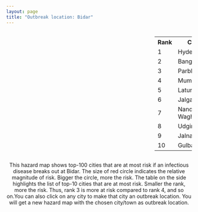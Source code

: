 ```yaml
---
layout: page
title: "Outbreak location: Bidar"
---
```

<div style="width: 100%; overflow: auto;">
<div style="width: 75%; float: left;">
<div id="mapid">
<script src="https://buda-magenta.github.io/hazard_map/load_map.js"></script>

<script>
var marker_outbreak = L.marker([17.910400, 77.519900],{"autoPan": true}).addTo(map); marker_outbreak.bindTooltip("Bidar").openTooltip();

var circle_1 = L.circle([17.388786, 78.461065], {"pane": "markerPane", "color": "red", "fill": true, "fillOpacity": 0.2, "fillRule": "evenodd", "lineCap": "round", "lineJoin": "round", "opacity": 1.0, "radius": 191834, "stroke": true, "weight": 3}).addTo(map);
circle_1.bindTooltip("Hyderabad<br>rank: 1<br>hazard index: 0.191834")
circle_1.bindPopup('<a href="https://buda-magenta.github.io/hazard_map/Hyderabad">Hyderabad</a>')

var circle_2 = L.circle([12.979120, 77.591300], {"pane": "markerPane", "color": "red", "fill": true, "fillOpacity": 0.2, "fillRule": "evenodd", "lineCap": "round", "lineJoin": "round", "opacity": 1.0, "radius": 34607, "stroke": true, "weight": 3}).addTo(map);
circle_2.bindTooltip("Bangalore<br>rank: 2<br>hazard index: 0.034607")
circle_2.bindPopup('<a href="https://buda-magenta.github.io/hazard_map/Bangalore">Bangalore</a>')

var circle_3 = L.circle([19.290314, 76.602903], {"pane": "markerPane", "color": "red", "fill": true, "fillOpacity": 0.2, "fillRule": "evenodd", "lineCap": "round", "lineJoin": "round", "opacity": 1.0, "radius": 19097, "stroke": true, "weight": 3}).addTo(map);
circle_3.bindTooltip("Parbhani<br>rank: 3<br>hazard index: 0.019097")
circle_3.bindPopup('<a href="https://buda-magenta.github.io/hazard_map/Parbhani">Parbhani</a>')

var circle_4 = L.circle([19.075990, 72.877393], {"pane": "markerPane", "color": "red", "fill": true, "fillOpacity": 0.2, "fillRule": "evenodd", "lineCap": "round", "lineJoin": "round", "opacity": 1.0, "radius": 18249, "stroke": true, "weight": 3}).addTo(map);
circle_4.bindTooltip("Mumbai<br>rank: 4<br>hazard index: 0.018250")
circle_4.bindPopup('<a href="https://buda-magenta.github.io/hazard_map/Mumbai">Mumbai</a>')

var circle_5 = L.circle([18.351469, 76.755121], {"pane": "markerPane", "color": "red", "fill": true, "fillOpacity": 0.2, "fillRule": "evenodd", "lineCap": "round", "lineJoin": "round", "opacity": 1.0, "radius": 14295, "stroke": true, "weight": 3}).addTo(map);
circle_5.bindTooltip("Latur<br>rank: 5<br>hazard index: 0.014295")
circle_5.bindPopup('<a href="https://buda-magenta.github.io/hazard_map/Latur">Latur</a>')

var circle_6 = L.circle([20.843512, 75.525927], {"pane": "markerPane", "color": "red", "fill": true, "fillOpacity": 0.2, "fillRule": "evenodd", "lineCap": "round", "lineJoin": "round", "opacity": 1.0, "radius": 12801, "stroke": true, "weight": 3}).addTo(map);
circle_6.bindTooltip("Jalgaon<br>rank: 6<br>hazard index: 0.012801")
circle_6.bindPopup('<a href="https://buda-magenta.github.io/hazard_map/Jalgaon">Jalgaon</a>')

var circle_7 = L.circle([19.169335, 77.311013], {"pane": "markerPane", "color": "red", "fill": true, "fillOpacity": 0.2, "fillRule": "evenodd", "lineCap": "round", "lineJoin": "round", "opacity": 1.0, "radius": 10620, "stroke": true, "weight": 3}).addTo(map);
circle_7.bindTooltip("Nanded Waghala<br>rank: 7<br>hazard index: 0.010620")
circle_7.bindPopup('<a href="https://buda-magenta.github.io/hazard_map/Nanded_Waghala">Nanded Waghala</a>')

var circle_8 = L.circle([18.437436, 77.110521], {"pane": "markerPane", "color": "red", "fill": true, "fillOpacity": 0.2, "fillRule": "evenodd", "lineCap": "round", "lineJoin": "round", "opacity": 1.0, "radius": 9007, "stroke": true, "weight": 3}).addTo(map);
circle_8.bindTooltip("Udgir<br>rank: 8<br>hazard index: 0.009008")
circle_8.bindPopup('<a href="https://buda-magenta.github.io/hazard_map/Udgir">Udgir</a>')

var circle_9 = L.circle([19.918233, 75.868625], {"pane": "markerPane", "color": "red", "fill": true, "fillOpacity": 0.2, "fillRule": "evenodd", "lineCap": "round", "lineJoin": "round", "opacity": 1.0, "radius": 8274, "stroke": true, "weight": 3}).addTo(map);
circle_9.bindTooltip("Jalna<br>rank: 9<br>hazard index: 0.008274")
circle_9.bindPopup('<a href="https://buda-magenta.github.io/hazard_map/Jalna">Jalna</a>')

var circle_10 = L.circle([17.166667, 77.083333], {"pane": "markerPane", "color": "red", "fill": true, "fillOpacity": 0.2, "fillRule": "evenodd", "lineCap": "round", "lineJoin": "round", "opacity": 1.0, "radius": 7261, "stroke": true, "weight": 3}).addTo(map);
circle_10.bindTooltip("Gulbarga<br>rank: 10<br>hazard index: 0.007261")
circle_10.bindPopup('<a href="https://buda-magenta.github.io/hazard_map/Gulbarga">Gulbarga</a>')

var circle_11 = L.circle([18.521428, 73.854454], {"pane": "markerPane", "color": "red", "fill": true, "fillOpacity": 0.2, "fillRule": "evenodd", "lineCap": "round", "lineJoin": "round", "opacity": 1.0, "radius": 5685, "stroke": true, "weight": 3}).addTo(map);
circle_11.bindTooltip("Pune<br>rank: 11<br>hazard index: 0.005686")
circle_11.bindPopup('<a href="https://buda-magenta.github.io/hazard_map/Pune">Pune</a>')

var circle_12 = L.circle([16.508759, 80.618510], {"pane": "markerPane", "color": "red", "fill": true, "fillOpacity": 0.2, "fillRule": "evenodd", "lineCap": "round", "lineJoin": "round", "opacity": 1.0, "radius": 4917, "stroke": true, "weight": 3}).addTo(map);
circle_12.bindTooltip("Vijayawada<br>rank: 12<br>hazard index: 0.004918")
circle_12.bindPopup('<a href="https://buda-magenta.github.io/hazard_map/Vijayawada">Vijayawada</a>')

var circle_13 = L.circle([18.169844, 76.117963], {"pane": "markerPane", "color": "red", "fill": true, "fillOpacity": 0.2, "fillRule": "evenodd", "lineCap": "round", "lineJoin": "round", "opacity": 1.0, "radius": 4741, "stroke": true, "weight": 3}).addTo(map);
circle_13.bindTooltip("Osmanabad<br>rank: 13<br>hazard index: 0.004742")
circle_13.bindPopup('<a href="https://buda-magenta.github.io/hazard_map/Osmanabad">Osmanabad</a>')

var circle_14 = L.circle([17.980609, 79.598212], {"pane": "markerPane", "color": "red", "fill": true, "fillOpacity": 0.2, "fillRule": "evenodd", "lineCap": "round", "lineJoin": "round", "opacity": 1.0, "radius": 4188, "stroke": true, "weight": 3}).addTo(map);
circle_14.bindTooltip("Warangal<br>rank: 14<br>hazard index: 0.004189")
circle_14.bindPopup('<a href="https://buda-magenta.github.io/hazard_map/Warangal">Warangal</a>')

var circle_15 = L.circle([18.434644, 79.132265], {"pane": "markerPane", "color": "red", "fill": true, "fillOpacity": 0.2, "fillRule": "evenodd", "lineCap": "round", "lineJoin": "round", "opacity": 1.0, "radius": 3560, "stroke": true, "weight": 3}).addTo(map);
circle_15.bindTooltip("Karimnagar<br>rank: 15<br>hazard index: 0.003561")
circle_15.bindPopup('<a href="https://buda-magenta.github.io/hazard_map/Karimnagar">Karimnagar</a>')

var circle_16 = L.circle([28.651718, 77.221939], {"pane": "markerPane", "color": "red", "fill": true, "fillOpacity": 0.2, "fillRule": "evenodd", "lineCap": "round", "lineJoin": "round", "opacity": 1.0, "radius": 3319, "stroke": true, "weight": 3}).addTo(map);
circle_16.bindTooltip("Delhi<br>rank: 16<br>hazard index: 0.003319")
circle_16.bindPopup('<a href="https://buda-magenta.github.io/hazard_map/Delhi">Delhi</a>')

var circle_17 = L.circle([26.055318, 82.993139], {"pane": "markerPane", "color": "red", "fill": true, "fillOpacity": 0.2, "fillRule": "evenodd", "lineCap": "round", "lineJoin": "round", "opacity": 1.0, "radius": 3212, "stroke": true, "weight": 3}).addTo(map);
circle_17.bindTooltip("Nizamabad<br>rank: 17<br>hazard index: 0.003212")
circle_17.bindPopup('<a href="https://buda-magenta.github.io/hazard_map/Nizamabad">Nizamabad</a>')

var circle_18 = L.circle([16.702841, 74.240533], {"pane": "markerPane", "color": "red", "fill": true, "fillOpacity": 0.2, "fillRule": "evenodd", "lineCap": "round", "lineJoin": "round", "opacity": 1.0, "radius": 2940, "stroke": true, "weight": 3}).addTo(map);
circle_18.bindTooltip("Kolhapur<br>rank: 18<br>hazard index: 0.002941")
circle_18.bindPopup('<a href="https://buda-magenta.github.io/hazard_map/Kolhapur">Kolhapur</a>')

var circle_19 = L.circle([18.182992, 75.743925], {"pane": "markerPane", "color": "red", "fill": true, "fillOpacity": 0.2, "fillRule": "evenodd", "lineCap": "round", "lineJoin": "round", "opacity": 1.0, "radius": 2931, "stroke": true, "weight": 3}).addTo(map);
circle_19.bindTooltip("Barshi<br>rank: 19<br>hazard index: 0.002932")
circle_19.bindPopup('<a href="https://buda-magenta.github.io/hazard_map/Barshi">Barshi</a>')

var circle_20 = L.circle([16.743454, 77.992319], {"pane": "markerPane", "color": "red", "fill": true, "fillOpacity": 0.2, "fillRule": "evenodd", "lineCap": "round", "lineJoin": "round", "opacity": 1.0, "radius": 2692, "stroke": true, "weight": 3}).addTo(map);
circle_20.bindTooltip("Mahbubnagar<br>rank: 20<br>hazard index: 0.002692")
circle_20.bindPopup('<a href="https://buda-magenta.github.io/hazard_map/Mahbubnagar">Mahbubnagar</a>')

var circle_21 = L.circle([16.850253, 74.594888], {"pane": "markerPane", "color": "red", "fill": true, "fillOpacity": 0.2, "fillRule": "evenodd", "lineCap": "round", "lineJoin": "round", "opacity": 1.0, "radius": 2691, "stroke": true, "weight": 3}).addTo(map);
circle_21.bindTooltip("Sangli<br>rank: 21<br>hazard index: 0.002691")
circle_21.bindPopup('<a href="https://buda-magenta.github.io/hazard_map/Sangli">Sangli</a>')

var circle_22 = L.circle([19.194329, 72.970178], {"pane": "markerPane", "color": "red", "fill": true, "fillOpacity": 0.2, "fillRule": "evenodd", "lineCap": "round", "lineJoin": "round", "opacity": 1.0, "radius": 2660, "stroke": true, "weight": 3}).addTo(map);
circle_22.bindTooltip("Thane<br>rank: 22<br>hazard index: 0.002660")
circle_22.bindPopup('<a href="https://buda-magenta.github.io/hazard_map/Thane">Thane</a>')

var circle_23 = L.circle([17.723128, 83.301284], {"pane": "markerPane", "color": "red", "fill": true, "fillOpacity": 0.2, "fillRule": "evenodd", "lineCap": "round", "lineJoin": "round", "opacity": 1.0, "radius": 2624, "stroke": true, "weight": 3}).addTo(map);
circle_23.bindTooltip("Visakhapatnam<br>rank: 23<br>hazard index: 0.002624")
circle_23.bindPopup('<a href="https://buda-magenta.github.io/hazard_map/Visakhapatnam">Visakhapatnam</a>')

var circle_24 = L.circle([15.830925, 78.042537], {"pane": "markerPane", "color": "red", "fill": true, "fillOpacity": 0.2, "fillRule": "evenodd", "lineCap": "round", "lineJoin": "round", "opacity": 1.0, "radius": 2555, "stroke": true, "weight": 3}).addTo(map);
circle_24.bindTooltip("Kurnool<br>rank: 24<br>hazard index: 0.002556")
circle_24.bindPopup('<a href="https://buda-magenta.github.io/hazard_map/Kurnool">Kurnool</a>')

var circle_25 = L.circle([18.761516, 79.478785], {"pane": "markerPane", "color": "red", "fill": true, "fillOpacity": 0.2, "fillRule": "evenodd", "lineCap": "round", "lineJoin": "round", "opacity": 1.0, "radius": 2328, "stroke": true, "weight": 3}).addTo(map);
circle_25.bindTooltip("Ramagundam<br>rank: 25<br>hazard index: 0.002329")
circle_25.bindPopup('<a href="https://buda-magenta.github.io/hazard_map/Ramagundam">Ramagundam</a>')

var circle_26 = L.circle([13.083694, 80.270186], {"pane": "markerPane", "color": "red", "fill": true, "fillOpacity": 0.2, "fillRule": "evenodd", "lineCap": "round", "lineJoin": "round", "opacity": 1.0, "radius": 2200, "stroke": true, "weight": 3}).addTo(map);
circle_26.bindTooltip("Chennai<br>rank: 26<br>hazard index: 0.002200")
circle_26.bindPopup('<a href="https://buda-magenta.github.io/hazard_map/Chennai">Chennai</a>')

var circle_27 = L.circle([16.291519, 80.454159], {"pane": "markerPane", "color": "red", "fill": true, "fillOpacity": 0.2, "fillRule": "evenodd", "lineCap": "round", "lineJoin": "round", "opacity": 1.0, "radius": 2199, "stroke": true, "weight": 3}).addTo(map);
circle_27.bindTooltip("Guntur<br>rank: 27<br>hazard index: 0.002199")
circle_27.bindPopup('<a href="https://buda-magenta.github.io/hazard_map/Guntur">Guntur</a>')

var circle_28 = L.circle([12.305183, 76.655361], {"pane": "markerPane", "color": "red", "fill": true, "fillOpacity": 0.2, "fillRule": "evenodd", "lineCap": "round", "lineJoin": "round", "opacity": 1.0, "radius": 1626, "stroke": true, "weight": 3}).addTo(map);
circle_28.bindTooltip("Mysore<br>rank: 28<br>hazard index: 0.001627")
circle_28.bindPopup('<a href="https://buda-magenta.github.io/hazard_map/Mysore">Mysore</a>')

var circle_29 = L.circle([22.541418, 88.357691], {"pane": "markerPane", "color": "red", "fill": true, "fillOpacity": 0.2, "fillRule": "evenodd", "lineCap": "round", "lineJoin": "round", "opacity": 1.0, "radius": 1568, "stroke": true, "weight": 3}).addTo(map);
circle_29.bindTooltip("Kolkata<br>rank: 29<br>hazard index: 0.001569")
circle_29.bindPopup('<a href="https://buda-magenta.github.io/hazard_map/Kolkata">Kolkata</a>')

var circle_30 = L.circle([16.083333, 77.166667], {"pane": "markerPane", "color": "red", "fill": true, "fillOpacity": 0.2, "fillRule": "evenodd", "lineCap": "round", "lineJoin": "round", "opacity": 1.0, "radius": 1330, "stroke": true, "weight": 3}).addTo(map);
circle_30.bindTooltip("Raichur<br>rank: 30<br>hazard index: 0.001331")
circle_30.bindPopup('<a href="https://buda-magenta.github.io/hazard_map/Raichur">Raichur</a>')

var circle_31 = L.circle([14.422347, 77.720069], {"pane": "markerPane", "color": "red", "fill": true, "fillOpacity": 0.2, "fillRule": "evenodd", "lineCap": "round", "lineJoin": "round", "opacity": 1.0, "radius": 1206, "stroke": true, "weight": 3}).addTo(map);
circle_31.bindTooltip("Dharmavaram<br>rank: 31<br>hazard index: 0.001206")
circle_31.bindPopup('<a href="https://buda-magenta.github.io/hazard_map/Dharmavaram">Dharmavaram</a>')

var circle_32 = L.circle([16.857964, 79.217494], {"pane": "markerPane", "color": "red", "fill": true, "fillOpacity": 0.2, "fillRule": "evenodd", "lineCap": "round", "lineJoin": "round", "opacity": 1.0, "radius": 1040, "stroke": true, "weight": 3}).addTo(map);
circle_32.bindTooltip("Nalgonda<br>rank: 32<br>hazard index: 0.001041")
circle_32.bindPopup('<a href="https://buda-magenta.github.io/hazard_map/Nalgonda">Nalgonda</a>')

var circle_33 = L.circle([17.849907, 75.276320], {"pane": "markerPane", "color": "red", "fill": true, "fillOpacity": 0.2, "fillRule": "evenodd", "lineCap": "round", "lineJoin": "round", "opacity": 1.0, "radius": 1027, "stroke": true, "weight": 3}).addTo(map);
circle_33.bindTooltip("Solapur<br>rank: 33<br>hazard index: 0.001028")
circle_33.bindPopup('<a href="https://buda-magenta.github.io/hazard_map/Solapur">Solapur</a>')

var circle_34 = L.circle([13.631637, 79.423171], {"pane": "markerPane", "color": "red", "fill": true, "fillOpacity": 0.2, "fillRule": "evenodd", "lineCap": "round", "lineJoin": "round", "opacity": 1.0, "radius": 1025, "stroke": true, "weight": 3}).addTo(map);
circle_34.bindTooltip("Tirupati<br>rank: 34<br>hazard index: 0.001026")
circle_34.bindPopup('<a href="https://buda-magenta.github.io/hazard_map/Tirupati">Tirupati</a>')

var circle_35 = L.circle([20.993276, 75.839983], {"pane": "markerPane", "color": "red", "fill": true, "fillOpacity": 0.2, "fillRule": "evenodd", "lineCap": "round", "lineJoin": "round", "opacity": 1.0, "radius": 999, "stroke": true, "weight": 3}).addTo(map);
circle_35.bindTooltip("Bhusawal<br>rank: 35<br>hazard index: 0.001000")
circle_35.bindPopup('<a href="https://buda-magenta.github.io/hazard_map/Bhusawal">Bhusawal</a>')

var circle_36 = L.circle([13.340077, 77.100621], {"pane": "markerPane", "color": "red", "fill": true, "fillOpacity": 0.2, "fillRule": "evenodd", "lineCap": "round", "lineJoin": "round", "opacity": 1.0, "radius": 884, "stroke": true, "weight": 3}).addTo(map);
circle_36.bindTooltip("Tumkur<br>rank: 36<br>hazard index: 0.000884")
circle_36.bindPopup('<a href="https://buda-magenta.github.io/hazard_map/Tumkur">Tumkur</a>')

var circle_37 = L.circle([17.500000, 80.333333], {"pane": "markerPane", "color": "red", "fill": true, "fillOpacity": 0.2, "fillRule": "evenodd", "lineCap": "round", "lineJoin": "round", "opacity": 1.0, "radius": 868, "stroke": true, "weight": 3}).addTo(map);
circle_37.bindTooltip("Khammam<br>rank: 37<br>hazard index: 0.000869")
circle_37.bindPopup('<a href="https://buda-magenta.github.io/hazard_map/Khammam">Khammam</a>')

var circle_38 = L.circle([16.181939, 81.135130], {"pane": "markerPane", "color": "red", "fill": true, "fillOpacity": 0.2, "fillRule": "evenodd", "lineCap": "round", "lineJoin": "round", "opacity": 1.0, "radius": 806, "stroke": true, "weight": 3}).addTo(map);
circle_38.bindTooltip("Machilipatnam<br>rank: 38<br>hazard index: 0.000807")
circle_38.bindPopup('<a href="https://buda-magenta.github.io/hazard_map/Machilipatnam">Machilipatnam</a>')

var circle_39 = L.circle([20.266777, 85.843559], {"pane": "markerPane", "color": "red", "fill": true, "fillOpacity": 0.2, "fillRule": "evenodd", "lineCap": "round", "lineJoin": "round", "opacity": 1.0, "radius": 802, "stroke": true, "weight": 3}).addTo(map);
circle_39.bindTooltip("Bhubaneswar<br>rank: 39<br>hazard index: 0.000803")
circle_39.bindPopup('<a href="https://buda-magenta.github.io/hazard_map/Bhubaneswar">Bhubaneswar</a>')

var circle_40 = L.circle([16.870988, 79.561398], {"pane": "markerPane", "color": "red", "fill": true, "fillOpacity": 0.2, "fillRule": "evenodd", "lineCap": "round", "lineJoin": "round", "opacity": 1.0, "radius": 799, "stroke": true, "weight": 3}).addTo(map);
circle_40.bindTooltip("Miryalaguda<br>rank: 40<br>hazard index: 0.000799")
circle_40.bindPopup('<a href="https://buda-magenta.github.io/hazard_map/Miryalaguda">Miryalaguda</a>')

var circle_41 = L.circle([23.021624, 72.579707], {"pane": "markerPane", "color": "red", "fill": true, "fillOpacity": 0.2, "fillRule": "evenodd", "lineCap": "round", "lineJoin": "round", "opacity": 1.0, "radius": 774, "stroke": true, "weight": 3}).addTo(map);
circle_41.bindTooltip("Ahmedabad<br>rank: 41<br>hazard index: 0.000774")
circle_41.bindPopup('<a href="https://buda-magenta.github.io/hazard_map/Ahmedabad">Ahmedabad</a>')

var circle_42 = L.circle([17.005045, 81.780473], {"pane": "markerPane", "color": "red", "fill": true, "fillOpacity": 0.2, "fillRule": "evenodd", "lineCap": "round", "lineJoin": "round", "opacity": 1.0, "radius": 744, "stroke": true, "weight": 3}).addTo(map);
circle_42.bindTooltip("Rajahmundry<br>rank: 42<br>hazard index: 0.000745")
circle_42.bindPopup('<a href="https://buda-magenta.github.io/hazard_map/Rajahmundry">Rajahmundry</a>')

var circle_43 = L.circle([15.119651, 77.455290], {"pane": "markerPane", "color": "red", "fill": true, "fillOpacity": 0.2, "fillRule": "evenodd", "lineCap": "round", "lineJoin": "round", "opacity": 1.0, "radius": 723, "stroke": true, "weight": 3}).addTo(map);
circle_43.bindTooltip("Guntakal<br>rank: 43<br>hazard index: 0.000724")
circle_43.bindPopup('<a href="https://buda-magenta.github.io/hazard_map/Guntakal">Guntakal</a>')

var circle_44 = L.circle([13.826383, 77.493772], {"pane": "markerPane", "color": "red", "fill": true, "fillOpacity": 0.2, "fillRule": "evenodd", "lineCap": "round", "lineJoin": "round", "opacity": 1.0, "radius": 623, "stroke": true, "weight": 3}).addTo(map);
circle_44.bindTooltip("Hindupur<br>rank: 44<br>hazard index: 0.000624")
circle_44.bindPopup('<a href="https://buda-magenta.github.io/hazard_map/Hindupur">Hindupur</a>')

var circle_45 = L.circle([15.398403, 73.812918], {"pane": "markerPane", "color": "red", "fill": true, "fillOpacity": 0.2, "fillRule": "evenodd", "lineCap": "round", "lineJoin": "round", "opacity": 1.0, "radius": 616, "stroke": true, "weight": 3}).addTo(map);
circle_45.bindTooltip("Vasco Da Gama<br>rank: 45<br>hazard index: 0.000617")
circle_45.bindPopup('<a href="https://buda-magenta.github.io/hazard_map/Vasco_Da_Gama">Vasco Da Gama</a>')

var circle_46 = L.circle([21.149813, 79.082056], {"pane": "markerPane", "color": "red", "fill": true, "fillOpacity": 0.2, "fillRule": "evenodd", "lineCap": "round", "lineJoin": "round", "opacity": 1.0, "radius": 581, "stroke": true, "weight": 3}).addTo(map);
circle_46.bindTooltip("Nagpur<br>rank: 46<br>hazard index: 0.000581")
circle_46.bindPopup('<a href="https://buda-magenta.github.io/hazard_map/Nagpur">Nagpur</a>')

var circle_47 = L.circle([26.915458, 75.818982], {"pane": "markerPane", "color": "red", "fill": true, "fillOpacity": 0.2, "fillRule": "evenodd", "lineCap": "round", "lineJoin": "round", "opacity": 1.0, "radius": 563, "stroke": true, "weight": 3}).addTo(map);
circle_47.bindTooltip("Jaipur<br>rank: 47<br>hazard index: 0.000564")
circle_47.bindPopup('<a href="https://buda-magenta.github.io/hazard_map/Jaipur">Jaipur</a>')

var circle_48 = L.circle([14.475294, 78.821686], {"pane": "markerPane", "color": "red", "fill": true, "fillOpacity": 0.2, "fillRule": "evenodd", "lineCap": "round", "lineJoin": "round", "opacity": 1.0, "radius": 552, "stroke": true, "weight": 3}).addTo(map);
circle_48.bindTooltip("Kadapa<br>rank: 48<br>hazard index: 0.000553")
circle_48.bindPopup('<a href="https://buda-magenta.github.io/hazard_map/Kadapa">Kadapa</a>')

var circle_49 = L.circle([9.931308, 76.267414], {"pane": "markerPane", "color": "red", "fill": true, "fillOpacity": 0.2, "fillRule": "evenodd", "lineCap": "round", "lineJoin": "round", "opacity": 1.0, "radius": 546, "stroke": true, "weight": 3}).addTo(map);
circle_49.bindTooltip("Kochi<br>rank: 49<br>hazard index: 0.000547")
circle_49.bindPopup('<a href="https://buda-magenta.github.io/hazard_map/Kochi">Kochi</a>')

var circle_50 = L.circle([11.664300, 78.146000], {"pane": "markerPane", "color": "red", "fill": true, "fillOpacity": 0.2, "fillRule": "evenodd", "lineCap": "round", "lineJoin": "round", "opacity": 1.0, "radius": 545, "stroke": true, "weight": 3}).addTo(map);
circle_50.bindTooltip("Salem<br>rank: 50<br>hazard index: 0.000546")
circle_50.bindPopup('<a href="https://buda-magenta.github.io/hazard_map/Salem">Salem</a>')

var circle_51 = L.circle([16.432998, 80.993715], {"pane": "markerPane", "color": "red", "fill": true, "fillOpacity": 0.2, "fillRule": "evenodd", "lineCap": "round", "lineJoin": "round", "opacity": 1.0, "radius": 545, "stroke": true, "weight": 3}).addTo(map);
circle_51.bindTooltip("Gudivada<br>rank: 51<br>hazard index: 0.000545")
circle_51.bindPopup('<a href="https://buda-magenta.github.io/hazard_map/Gudivada">Gudivada</a>')

var circle_52 = L.circle([20.761862, 77.192172], {"pane": "markerPane", "color": "red", "fill": true, "fillOpacity": 0.2, "fillRule": "evenodd", "lineCap": "round", "lineJoin": "round", "opacity": 1.0, "radius": 487, "stroke": true, "weight": 3}).addTo(map);
circle_52.bindTooltip("Akola<br>rank: 52<br>hazard index: 0.000488")
circle_52.bindPopup('<a href="https://buda-magenta.github.io/hazard_map/Akola">Akola</a>')

var circle_53 = L.circle([19.877263, 75.339024], {"pane": "markerPane", "color": "red", "fill": true, "fillOpacity": 0.2, "fillRule": "evenodd", "lineCap": "round", "lineJoin": "round", "opacity": 1.0, "radius": 458, "stroke": true, "weight": 3}).addTo(map);
circle_53.bindTooltip("Aurangabad<br>rank: 53<br>hazard index: 0.000459")
circle_53.bindPopup('<a href="https://buda-magenta.github.io/hazard_map/Aurangabad">Aurangabad</a>')

var circle_54 = L.circle([14.466127, 75.920636], {"pane": "markerPane", "color": "red", "fill": true, "fillOpacity": 0.2, "fillRule": "evenodd", "lineCap": "round", "lineJoin": "round", "opacity": 1.0, "radius": 452, "stroke": true, "weight": 3}).addTo(map);
circle_54.bindTooltip("Davanagere<br>rank: 54<br>hazard index: 0.000452")
circle_54.bindPopup('<a href="https://buda-magenta.github.io/hazard_map/Davanagere">Davanagere</a>')

var circle_55 = L.circle([12.955100, 78.269900], {"pane": "markerPane", "color": "red", "fill": true, "fillOpacity": 0.2, "fillRule": "evenodd", "lineCap": "round", "lineJoin": "round", "opacity": 1.0, "radius": 439, "stroke": true, "weight": 3}).addTo(map);
circle_55.bindTooltip("Robertson Pet<br>rank: 55<br>hazard index: 0.000440")
circle_55.bindPopup('<a href="https://buda-magenta.github.io/hazard_map/Robertson_Pet">Robertson Pet</a>')

var circle_56 = L.circle([25.335649, 83.007629], {"pane": "markerPane", "color": "red", "fill": true, "fillOpacity": 0.2, "fillRule": "evenodd", "lineCap": "round", "lineJoin": "round", "opacity": 1.0, "radius": 438, "stroke": true, "weight": 3}).addTo(map);
circle_56.bindTooltip("Varanasi<br>rank: 56<br>hazard index: 0.000439")
circle_56.bindPopup('<a href="https://buda-magenta.github.io/hazard_map/Varanasi">Varanasi</a>')

var circle_57 = L.circle([19.500000, 78.500000], {"pane": "markerPane", "color": "red", "fill": true, "fillOpacity": 0.2, "fillRule": "evenodd", "lineCap": "round", "lineJoin": "round", "opacity": 1.0, "radius": 429, "stroke": true, "weight": 3}).addTo(map);
circle_57.bindTooltip("Adilabad<br>rank: 57<br>hazard index: 0.000430")
circle_57.bindPopup('<a href="https://buda-magenta.github.io/hazard_map/Adilabad">Adilabad</a>')

var circle_58 = L.circle([21.237947, 81.633683], {"pane": "markerPane", "color": "red", "fill": true, "fillOpacity": 0.2, "fillRule": "evenodd", "lineCap": "round", "lineJoin": "round", "opacity": 1.0, "radius": 429, "stroke": true, "weight": 3}).addTo(map);
circle_58.bindTooltip("Raipur<br>rank: 58<br>hazard index: 0.000429")
circle_58.bindPopup('<a href="https://buda-magenta.github.io/hazard_map/Raipur">Raipur</a>')

var circle_59 = L.circle([11.001812, 76.962843], {"pane": "markerPane", "color": "red", "fill": true, "fillOpacity": 0.2, "fillRule": "evenodd", "lineCap": "round", "lineJoin": "round", "opacity": 1.0, "radius": 396, "stroke": true, "weight": 3}).addTo(map);
circle_59.bindTooltip("Coimbatore<br>rank: 59<br>hazard index: 0.000397")
circle_59.bindPopup('<a href="https://buda-magenta.github.io/hazard_map/Coimbatore">Coimbatore</a>')

var circle_60 = L.circle([18.793568, 80.815939], {"pane": "markerPane", "color": "red", "fill": true, "fillOpacity": 0.2, "fillRule": "evenodd", "lineCap": "round", "lineJoin": "round", "opacity": 1.0, "radius": 395, "stroke": true, "weight": 3}).addTo(map);
circle_60.bindTooltip("Bijapur<br>rank: 60<br>hazard index: 0.000396")
circle_60.bindPopup('<a href="https://buda-magenta.github.io/hazard_map/Bijapur">Bijapur</a>')

var circle_61 = L.circle([21.145629, 80.268387], {"pane": "markerPane", "color": "red", "fill": true, "fillOpacity": 0.2, "fillRule": "evenodd", "lineCap": "round", "lineJoin": "round", "opacity": 1.0, "radius": 363, "stroke": true, "weight": 3}).addTo(map);
circle_61.bindTooltip("Gondiya<br>rank: 61<br>hazard index: 0.000364")
circle_61.bindPopup('<a href="https://buda-magenta.github.io/hazard_map/Gondiya">Gondiya</a>')

var circle_62 = L.circle([16.676135, 81.170868], {"pane": "markerPane", "color": "red", "fill": true, "fillOpacity": 0.2, "fillRule": "evenodd", "lineCap": "round", "lineJoin": "round", "opacity": 1.0, "radius": 363, "stroke": true, "weight": 3}).addTo(map);
circle_62.bindTooltip("Eluru<br>rank: 62<br>hazard index: 0.000363")
circle_62.bindPopup('<a href="https://buda-magenta.github.io/hazard_map/Eluru">Eluru</a>')

var circle_63 = L.circle([26.838100, 80.934600], {"pane": "markerPane", "color": "red", "fill": true, "fillOpacity": 0.2, "fillRule": "evenodd", "lineCap": "round", "lineJoin": "round", "opacity": 1.0, "radius": 342, "stroke": true, "weight": 3}).addTo(map);
circle_63.bindTooltip("Lucknow<br>rank: 63<br>hazard index: 0.000342")
circle_63.bindPopup('<a href="https://buda-magenta.github.io/hazard_map/Lucknow">Lucknow</a>')

var circle_64 = L.circle([14.449372, 79.987376], {"pane": "markerPane", "color": "red", "fill": true, "fillOpacity": 0.2, "fillRule": "evenodd", "lineCap": "round", "lineJoin": "round", "opacity": 1.0, "radius": 330, "stroke": true, "weight": 3}).addTo(map);
circle_64.bindTooltip("Nellore<br>rank: 64<br>hazard index: 0.000330")
circle_64.bindPopup('<a href="https://buda-magenta.github.io/hazard_map/Nellore">Nellore</a>')

var circle_65 = L.circle([25.531031, 78.652689], {"pane": "markerPane", "color": "red", "fill": true, "fillOpacity": 0.2, "fillRule": "evenodd", "lineCap": "round", "lineJoin": "round", "opacity": 1.0, "radius": 329, "stroke": true, "weight": 3}).addTo(map);
circle_65.bindTooltip("Jhansi<br>rank: 65<br>hazard index: 0.000329")
circle_65.bindPopup('<a href="https://buda-magenta.github.io/hazard_map/Jhansi">Jhansi</a>')

var circle_66 = L.circle([21.170200, 72.831100], {"pane": "markerPane", "color": "red", "fill": true, "fillOpacity": 0.2, "fillRule": "evenodd", "lineCap": "round", "lineJoin": "round", "opacity": 1.0, "radius": 313, "stroke": true, "weight": 3}).addTo(map);
circle_66.bindTooltip("Surat<br>rank: 66<br>hazard index: 0.000313")
circle_66.bindPopup('<a href="https://buda-magenta.github.io/hazard_map/Surat">Surat</a>')

var circle_67 = L.circle([15.857267, 74.506934], {"pane": "markerPane", "color": "red", "fill": true, "fillOpacity": 0.2, "fillRule": "evenodd", "lineCap": "round", "lineJoin": "round", "opacity": 1.0, "radius": 309, "stroke": true, "weight": 3}).addTo(map);
circle_67.bindTooltip("Belgaum<br>rank: 67<br>hazard index: 0.000310")
circle_67.bindPopup('<a href="https://buda-magenta.github.io/hazard_map/Belgaum">Belgaum</a>')

var circle_68 = L.circle([19.261944, 73.194760], {"pane": "markerPane", "color": "red", "fill": true, "fillOpacity": 0.2, "fillRule": "evenodd", "lineCap": "round", "lineJoin": "round", "opacity": 1.0, "radius": 300, "stroke": true, "weight": 3}).addTo(map);
circle_68.bindTooltip("Ulhas Nagar<br>rank: 68<br>hazard index: 0.000300")
circle_68.bindPopup('<a href="https://buda-magenta.github.io/hazard_map/Ulhas_Nagar">Ulhas Nagar</a>')

var circle_69 = L.circle([12.732884, 77.830948], {"pane": "markerPane", "color": "red", "fill": true, "fillOpacity": 0.2, "fillRule": "evenodd", "lineCap": "round", "lineJoin": "round", "opacity": 1.0, "radius": 295, "stroke": true, "weight": 3}).addTo(map);
circle_69.bindTooltip("Hosur<br>rank: 69<br>hazard index: 0.000295")
circle_69.bindPopup('<a href="https://buda-magenta.github.io/hazard_map/Hosur">Hosur</a>')

var circle_70 = L.circle([15.631900, 77.275900], {"pane": "markerPane", "color": "red", "fill": true, "fillOpacity": 0.2, "fillRule": "evenodd", "lineCap": "round", "lineJoin": "round", "opacity": 1.0, "radius": 292, "stroke": true, "weight": 3}).addTo(map);
circle_70.bindTooltip("Adoni<br>rank: 70<br>hazard index: 0.000292")
circle_70.bindPopup('<a href="https://buda-magenta.github.io/hazard_map/Adoni">Adoni</a>')

var circle_71 = L.circle([22.720362, 75.868200], {"pane": "markerPane", "color": "red", "fill": true, "fillOpacity": 0.2, "fillRule": "evenodd", "lineCap": "round", "lineJoin": "round", "opacity": 1.0, "radius": 283, "stroke": true, "weight": 3}).addTo(map);
circle_71.bindTooltip("Indore<br>rank: 71<br>hazard index: 0.000284")
circle_71.bindPopup('<a href="https://buda-magenta.github.io/hazard_map/Indore">Indore</a>')

var circle_72 = L.circle([16.237773, 80.646422], {"pane": "markerPane", "color": "red", "fill": true, "fillOpacity": 0.2, "fillRule": "evenodd", "lineCap": "round", "lineJoin": "round", "opacity": 1.0, "radius": 281, "stroke": true, "weight": 3}).addTo(map);
circle_72.bindTooltip("Tenali<br>rank: 72<br>hazard index: 0.000281")
circle_72.bindPopup('<a href="https://buda-magenta.github.io/hazard_map/Tenali">Tenali</a>')

var circle_73 = L.circle([18.627929, 73.800983], {"pane": "markerPane", "color": "red", "fill": true, "fillOpacity": 0.2, "fillRule": "evenodd", "lineCap": "round", "lineJoin": "round", "opacity": 1.0, "radius": 255, "stroke": true, "weight": 3}).addTo(map);
circle_73.bindTooltip("Pimpri Chinchwad<br>rank: 73<br>hazard index: 0.000256")
circle_73.bindPopup('<a href="https://buda-magenta.github.io/hazard_map/Pimpri_Chinchwad">Pimpri Chinchwad</a>')

var circle_74 = L.circle([20.011247, 73.790236], {"pane": "markerPane", "color": "red", "fill": true, "fillOpacity": 0.2, "fillRule": "evenodd", "lineCap": "round", "lineJoin": "round", "opacity": 1.0, "radius": 250, "stroke": true, "weight": 3}).addTo(map);
circle_74.bindTooltip("Nashik<br>rank: 74<br>hazard index: 0.000251")
circle_74.bindPopup('<a href="https://buda-magenta.github.io/hazard_map/Nashik">Nashik</a>')

var circle_75 = L.circle([12.523889, 76.896196], {"pane": "markerPane", "color": "red", "fill": true, "fillOpacity": 0.2, "fillRule": "evenodd", "lineCap": "round", "lineJoin": "round", "opacity": 1.0, "radius": 241, "stroke": true, "weight": 3}).addTo(map);
circle_75.bindTooltip("Mandya<br>rank: 75<br>hazard index: 0.000242")
circle_75.bindPopup('<a href="https://buda-magenta.github.io/hazard_map/Mandya">Mandya</a>')

var circle_76 = L.circle([23.370035, 85.325013], {"pane": "markerPane", "color": "red", "fill": true, "fillOpacity": 0.2, "fillRule": "evenodd", "lineCap": "round", "lineJoin": "round", "opacity": 1.0, "radius": 238, "stroke": true, "weight": 3}).addTo(map);
circle_76.bindTooltip("Ranchi<br>rank: 76<br>hazard index: 0.000238")
circle_76.bindPopup('<a href="https://buda-magenta.github.io/hazard_map/Ranchi">Ranchi</a>')

var circle_77 = L.circle([13.137000, 78.133961], {"pane": "markerPane", "color": "red", "fill": true, "fillOpacity": 0.2, "fillRule": "evenodd", "lineCap": "round", "lineJoin": "round", "opacity": 1.0, "radius": 226, "stroke": true, "weight": 3}).addTo(map);
circle_77.bindTooltip("Kolar<br>rank: 77<br>hazard index: 0.000227")
circle_77.bindPopup('<a href="https://buda-magenta.github.io/hazard_map/Kolar">Kolar</a>')

var circle_78 = L.circle([12.869810, 74.843008], {"pane": "markerPane", "color": "red", "fill": true, "fillOpacity": 0.2, "fillRule": "evenodd", "lineCap": "round", "lineJoin": "round", "opacity": 1.0, "radius": 223, "stroke": true, "weight": 3}).addTo(map);
circle_78.bindTooltip("Mangalore<br>rank: 78<br>hazard index: 0.000223")
circle_78.bindPopup('<a href="https://buda-magenta.github.io/hazard_map/Mangalore">Mangalore</a>')

var circle_79 = L.circle([19.439885, 72.880383], {"pane": "markerPane", "color": "red", "fill": true, "fillOpacity": 0.2, "fillRule": "evenodd", "lineCap": "round", "lineJoin": "round", "opacity": 1.0, "radius": 219, "stroke": true, "weight": 3}).addTo(map);
circle_79.bindTooltip("Vasai<br>rank: 79<br>hazard index: 0.000220")
circle_79.bindPopup('<a href="https://buda-magenta.github.io/hazard_map/Vasai">Vasai</a>')

var circle_80 = L.circle([13.007082, 76.099270], {"pane": "markerPane", "color": "red", "fill": true, "fillOpacity": 0.2, "fillRule": "evenodd", "lineCap": "round", "lineJoin": "round", "opacity": 1.0, "radius": 202, "stroke": true, "weight": 3}).addTo(map);
circle_80.bindTooltip("Hassan<br>rank: 80<br>hazard index: 0.000203")
circle_80.bindPopup('<a href="https://buda-magenta.github.io/hazard_map/Hassan">Hassan</a>')

var circle_81 = L.circle([19.250000, 74.750000], {"pane": "markerPane", "color": "red", "fill": true, "fillOpacity": 0.2, "fillRule": "evenodd", "lineCap": "round", "lineJoin": "round", "opacity": 1.0, "radius": 189, "stroke": true, "weight": 3}).addTo(map);
circle_81.bindTooltip("Ahmadnagar<br>rank: 81<br>hazard index: 0.000189")
circle_81.bindPopup('<a href="https://buda-magenta.github.io/hazard_map/Ahmadnagar">Ahmadnagar</a>')

var circle_82 = L.circle([23.258486, 77.401989], {"pane": "markerPane", "color": "red", "fill": true, "fillOpacity": 0.2, "fillRule": "evenodd", "lineCap": "round", "lineJoin": "round", "opacity": 1.0, "radius": 186, "stroke": true, "weight": 3}).addTo(map);
circle_82.bindTooltip("Bhopal<br>rank: 82<br>hazard index: 0.000187")
circle_82.bindPopup('<a href="https://buda-magenta.github.io/hazard_map/Bhopal">Bhopal</a>')

var circle_83 = L.circle([13.932609, 75.574978], {"pane": "markerPane", "color": "red", "fill": true, "fillOpacity": 0.2, "fillRule": "evenodd", "lineCap": "round", "lineJoin": "round", "opacity": 1.0, "radius": 186, "stroke": true, "weight": 3}).addTo(map);
circle_83.bindTooltip("Shimoga<br>rank: 83<br>hazard index: 0.000187")
circle_83.bindPopup('<a href="https://buda-magenta.github.io/hazard_map/Shimoga">Shimoga</a>')

var circle_84 = L.circle([20.259399, 76.976203], {"pane": "markerPane", "color": "red", "fill": true, "fillOpacity": 0.2, "fillRule": "evenodd", "lineCap": "round", "lineJoin": "round", "opacity": 1.0, "radius": 183, "stroke": true, "weight": 3}).addTo(map);
circle_84.bindTooltip("Malegaon<br>rank: 84<br>hazard index: 0.000184")
circle_84.bindPopup('<a href="https://buda-magenta.github.io/hazard_map/Malegaon">Malegaon</a>')

var circle_85 = L.circle([8.576971, 77.050125], {"pane": "markerPane", "color": "red", "fill": true, "fillOpacity": 0.2, "fillRule": "evenodd", "lineCap": "round", "lineJoin": "round", "opacity": 1.0, "radius": 176, "stroke": true, "weight": 3}).addTo(map);
circle_85.bindTooltip("Thiruvananthapuram<br>rank: 85<br>hazard index: 0.000176")
circle_85.bindPopup('<a href="https://buda-magenta.github.io/hazard_map/Thiruvananthapuram">Thiruvananthapuram</a>')

var circle_86 = L.circle([14.906956, 78.009707], {"pane": "markerPane", "color": "red", "fill": true, "fillOpacity": 0.2, "fillRule": "evenodd", "lineCap": "round", "lineJoin": "round", "opacity": 1.0, "radius": 175, "stroke": true, "weight": 3}).addTo(map);
circle_86.bindTooltip("Tadipatri<br>rank: 86<br>hazard index: 0.000175")
circle_86.bindPopup('<a href="https://buda-magenta.github.io/hazard_map/Tadipatri">Tadipatri</a>')

var circle_87 = L.circle([19.143607, 73.295535], {"pane": "markerPane", "color": "red", "fill": true, "fillOpacity": 0.2, "fillRule": "evenodd", "lineCap": "round", "lineJoin": "round", "opacity": 1.0, "radius": 174, "stroke": true, "weight": 3}).addTo(map);
circle_87.bindTooltip("Ambarnath<br>rank: 87<br>hazard index: 0.000175")
circle_87.bindPopup('<a href="https://buda-magenta.github.io/hazard_map/Ambarnath">Ambarnath</a>')

var circle_88 = L.circle([23.160894, 79.949770], {"pane": "markerPane", "color": "red", "fill": true, "fillOpacity": 0.2, "fillRule": "evenodd", "lineCap": "round", "lineJoin": "round", "opacity": 1.0, "radius": 172, "stroke": true, "weight": 3}).addTo(map);
circle_88.bindTooltip("Jabalpur<br>rank: 88<br>hazard index: 0.000172")
circle_88.bindPopup('<a href="https://buda-magenta.github.io/hazard_map/Jabalpur">Jabalpur</a>')

var circle_89 = L.circle([16.542769, 81.527344], {"pane": "markerPane", "color": "red", "fill": true, "fillOpacity": 0.2, "fillRule": "evenodd", "lineCap": "round", "lineJoin": "round", "opacity": 1.0, "radius": 171, "stroke": true, "weight": 3}).addTo(map);
circle_89.bindTooltip("Bhimavaram<br>rank: 89<br>hazard index: 0.000172")
circle_89.bindPopup('<a href="https://buda-magenta.github.io/hazard_map/Bhimavaram">Bhimavaram</a>')

var circle_90 = L.circle([15.351838, 75.137985], {"pane": "markerPane", "color": "red", "fill": true, "fillOpacity": 0.2, "fillRule": "evenodd", "lineCap": "round", "lineJoin": "round", "opacity": 1.0, "radius": 166, "stroke": true, "weight": 3}).addTo(map);
circle_90.bindTooltip("Hubli<br>rank: 90<br>hazard index: 0.000166")
circle_90.bindPopup('<a href="https://buda-magenta.github.io/hazard_map/Hubli">Hubli</a>')

var circle_91 = L.circle([15.426365, 75.630079], {"pane": "markerPane", "color": "red", "fill": true, "fillOpacity": 0.2, "fillRule": "evenodd", "lineCap": "round", "lineJoin": "round", "opacity": 1.0, "radius": 158, "stroke": true, "weight": 3}).addTo(map);
circle_91.bindTooltip("Gadag<br>rank: 91<br>hazard index: 0.000159")
circle_91.bindPopup('<a href="https://buda-magenta.github.io/hazard_map/Gadag">Gadag</a>')

var circle_92 = L.circle([26.180598, 91.753943], {"pane": "markerPane", "color": "red", "fill": true, "fillOpacity": 0.2, "fillRule": "evenodd", "lineCap": "round", "lineJoin": "round", "opacity": 1.0, "radius": 153, "stroke": true, "weight": 3}).addTo(map);
circle_92.bindTooltip("Guwahati<br>rank: 92<br>hazard index: 0.000154")
circle_92.bindPopup('<a href="https://buda-magenta.github.io/hazard_map/Guwahati">Guwahati</a>')

var circle_93 = L.circle([14.654623, 77.556260], {"pane": "markerPane", "color": "red", "fill": true, "fillOpacity": 0.2, "fillRule": "evenodd", "lineCap": "round", "lineJoin": "round", "opacity": 1.0, "radius": 150, "stroke": true, "weight": 3}).addTo(map);
circle_93.bindTooltip("Anantapur<br>rank: 93<br>hazard index: 0.000150")
circle_93.bindPopup('<a href="https://buda-magenta.github.io/hazard_map/Anantapur">Anantapur</a>')

var circle_94 = L.circle([9.926115, 78.114098], {"pane": "markerPane", "color": "red", "fill": true, "fillOpacity": 0.2, "fillRule": "evenodd", "lineCap": "round", "lineJoin": "round", "opacity": 1.0, "radius": 149, "stroke": true, "weight": 3}).addTo(map);
circle_94.bindTooltip("Madurai<br>rank: 94<br>hazard index: 0.000149")
circle_94.bindPopup('<a href="https://buda-magenta.github.io/hazard_map/Madurai">Madurai</a>')

var circle_95 = L.circle([18.112082, 83.405220], {"pane": "markerPane", "color": "red", "fill": true, "fillOpacity": 0.2, "fillRule": "evenodd", "lineCap": "round", "lineJoin": "round", "opacity": 1.0, "radius": 143, "stroke": true, "weight": 3}).addTo(map);
circle_95.bindTooltip("Vizianagaram<br>rank: 95<br>hazard index: 0.000143")
circle_95.bindPopup('<a href="https://buda-magenta.github.io/hazard_map/Vizianagaram">Vizianagaram</a>')

var circle_96 = L.circle([25.609324, 85.123525], {"pane": "markerPane", "color": "red", "fill": true, "fillOpacity": 0.2, "fillRule": "evenodd", "lineCap": "round", "lineJoin": "round", "opacity": 1.0, "radius": 134, "stroke": true, "weight": 3}).addTo(map);
circle_96.bindTooltip("Patna<br>rank: 96<br>hazard index: 0.000135")
circle_96.bindPopup('<a href="https://buda-magenta.github.io/hazard_map/Patna">Patna</a>')

var circle_97 = L.circle([15.507555, 80.060800], {"pane": "markerPane", "color": "red", "fill": true, "fillOpacity": 0.2, "fillRule": "evenodd", "lineCap": "round", "lineJoin": "round", "opacity": 1.0, "radius": 132, "stroke": true, "weight": 3}).addTo(map);
circle_97.bindTooltip("Ongole<br>rank: 97<br>hazard index: 0.000133")
circle_97.bindPopup('<a href="https://buda-magenta.github.io/hazard_map/Ongole">Ongole</a>')

var circle_98 = L.circle([15.475377, 78.478558], {"pane": "markerPane", "color": "red", "fill": true, "fillOpacity": 0.2, "fillRule": "evenodd", "lineCap": "round", "lineJoin": "round", "opacity": 1.0, "radius": 127, "stroke": true, "weight": 3}).addTo(map);
circle_98.bindTooltip("Nandyal<br>rank: 98<br>hazard index: 0.000128")
circle_98.bindPopup('<a href="https://buda-magenta.github.io/hazard_map/Nandyal">Nandyal</a>')

var circle_99 = L.circle([16.943739, 82.235061], {"pane": "markerPane", "color": "red", "fill": true, "fillOpacity": 0.2, "fillRule": "evenodd", "lineCap": "round", "lineJoin": "round", "opacity": 1.0, "radius": 121, "stroke": true, "weight": 3}).addTo(map);
circle_99.bindTooltip("Kakinada<br>rank: 99<br>hazard index: 0.000122")
circle_99.bindPopup('<a href="https://buda-magenta.github.io/hazard_map/Kakinada">Kakinada</a>')

var circle_100 = L.circle([22.297314, 73.194257], {"pane": "markerPane", "color": "red", "fill": true, "fillOpacity": 0.2, "fillRule": "evenodd", "lineCap": "round", "lineJoin": "round", "opacity": 1.0, "radius": 119, "stroke": true, "weight": 3}).addTo(map);
circle_100.bindTooltip("Vadodara<br>rank: 100<br>hazard index: 0.000120")
circle_100.bindPopup('<a href="https://buda-magenta.github.io/hazard_map/Vadodara">Vadodara</a>')
</script>
</div>
</div>


<div style="width: 20%; float: right;">
<table>
<tr>
<th>Rank</th>
<th>City</th>
</tr>

<tr>
<td>1</td>
<td>Hyderabad</td>
</tr>

<tr>
<td>2</td>
<td>Bangalore</td>
</tr>

<tr>
<td>3</td>
<td>Parbhani</td>
</tr>

<tr>
<td>4</td>
<td>Mumbai</td>
</tr>

<tr>
<td>5</td>
<td>Latur</td>
</tr>

<tr>
<td>6</td>
<td>Jalgaon</td>
</tr>

<tr>
<td>7</td>
<td>Nanded Waghala</td>
</tr>

<tr>
<td>8</td>
<td>Udgir</td>
</tr>

<tr>
<td>9</td>
<td>Jalna</td>
</tr>

<tr>
<td>10</td>
<td>Gulbarga</td>
</tr>

</table>
</div>
</div>


<p align="center">This hazard map shows top-100 cities that are at most risk if an infectious disease breaks out at Bidar. The size of red circle indicates the relative magnitude of risk. Bigger the circle, more the risk. The table on the side highlights the list of top-10 cities that are at most risk. Smaller the rank, more the risk. Thus, rank 3 is more at risk compared to rank 4, and so on.You can also click on any city to make that city an outbreak location. You will get a new hazard map with the chosen city/town as outbreak location.
</p>